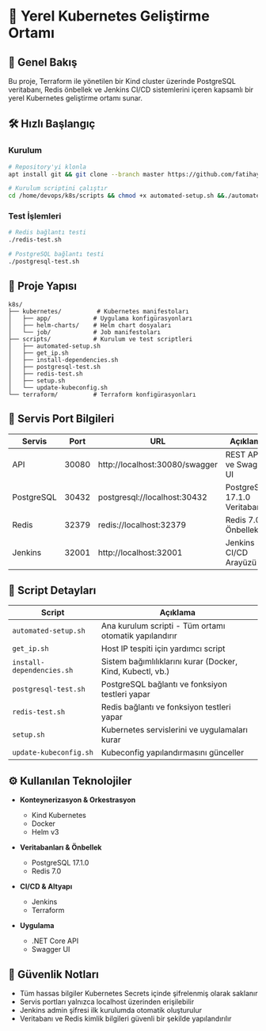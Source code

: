 # 🚀 Yerel Kubernetes Geliştirme Ortamı

## 📌 Genel Bakış
Bu proje, Terraform ile yönetilen bir Kind cluster üzerinde PostgreSQL veritabanı, Redis önbellek ve Jenkins CI/CD sistemlerini içeren kapsamlı bir yerel Kubernetes geliştirme ortamı sunar.

## 🛠️ Hızlı Başlangıç

### Kurulum
```bash
# Repository'yi klonla
apt install git && git clone --branch master https://github.com/fatihaydnrepo/k8s.git

# Kurulum scriptini çalıştır
cd /home/devops/k8s/scripts && chmod +x automated-setup.sh &&./automated-setup.sh
```

### Test İşlemleri
```bash
# Redis bağlantı testi
./redis-test.sh

# PostgreSQL bağlantı testi
./postgresql-test.sh
```

## 📁 Proje Yapısı
```plaintext
k8s/
├── kubernetes/          # Kubernetes manifestoları
│   ├── app/            # Uygulama konfigürasyonları
│   ├── helm-charts/    # Helm chart dosyaları
│   └── job/            # Job manifestoları
├── scripts/            # Kurulum ve test scriptleri
│   ├── automated-setup.sh
│   ├── get_ip.sh
│   ├── install-dependencies.sh
│   ├── postgresql-test.sh
│   ├── redis-test.sh
│   ├── setup.sh
│   └── update-kubeconfig.sh
└── terraform/          # Terraform konfigürasyonları
```

## 🔌 Servis Port Bilgileri

| Servis     | Port  | URL                             | Açıklama                    |
|------------|-------|--------------------------------|----------------------------|
| API        | 30080 | http://localhost:30080/swagger | REST API ve Swagger UI     |
| PostgreSQL | 30432 | postgresql://localhost:30432   | PostgreSQL 17.1.0 Veritabanı |
| Redis      | 32379 | redis://localhost:32379        | Redis 7.0 Önbellek         |
| Jenkins    | 32001 | http://localhost:32001         | Jenkins CI/CD Arayüzü      |

## 🚀 Script Detayları

| Script | Açıklama |
|--------|----------|
| `automated-setup.sh` | Ana kurulum scripti - Tüm ortamı otomatik yapılandırır |
| `get_ip.sh` | Host IP tespiti için yardımcı script |
| `install-dependencies.sh` | Sistem bağımlılıklarını kurar (Docker, Kind, Kubectl, vb.) |
| `postgresql-test.sh` | PostgreSQL bağlantı ve fonksiyon testleri yapar |
| `redis-test.sh` | Redis bağlantı ve fonksiyon testleri yapar |
| `setup.sh` | Kubernetes servislerini ve uygulamaları kurar |
| `update-kubeconfig.sh` | Kubeconfig yapılandırmasını günceller |

## ⚙️ Kullanılan Teknolojiler

- **Konteynerizasyon & Orkestrasyon**
  - Kind Kubernetes
  - Docker
  - Helm v3

- **Veritabanları & Önbellek**
  - PostgreSQL 17.1.0
  - Redis 7.0

- **CI/CD & Altyapı**
  - Jenkins
  - Terraform

- **Uygulama**
  - .NET Core API
  - Swagger UI

## 🔐 Güvenlik Notları

- Tüm hassas bilgiler Kubernetes Secrets içinde şifrelenmiş olarak saklanır
- Servis portları yalnızca localhost üzerinden erişilebilir
- Jenkins admin şifresi ilk kurulumda otomatik oluşturulur
- Veritabanı ve Redis kimlik bilgileri güvenli bir şekilde yapılandırılır



